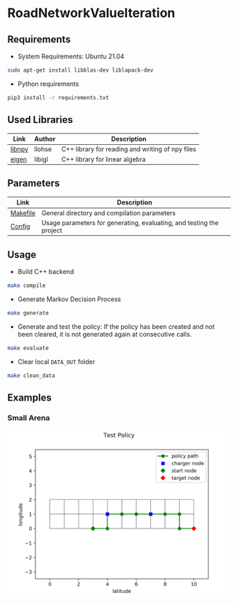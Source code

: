 # RoadNetworkValueIteration

## Requirements

* System Requirements: Ubuntu 21.04

```bash
sudo apt-get install libblas-dev liblapack-dev
```

* Python requirements

``` bash
pip3 install -r requirements.txt
```

## Used Libraries

| Link                                       | Author | Description                                      |
| ------------------------------------------ | ------ | ------------------------------------------------ |
| [libnpy](https://github.com/llohse/libnpy) | llohse | C++ library for reading and writing of npy files |
| [eigen](https://github.com/libigl/eigen)   | libigl | C++ library for linear algebra                   |

## Parameters

| Link                       | Description                                                          |
| -------------------------- | -------------------------------------------------------------------- |
| [Makefile](Makefile#L0-L4) | General directory and compilation parameters                         |
| [Config](config.yaml)      | Usage parameters for generating, evaluating, and testing the project |

## Usage

* Build C++ backend

``` bash
make compile
```

* Generate Markov Decision Process

``` bash
make generate
```

* Generate and test the policy: If the policy has been created and not been cleared, it is not generated again at consecutive calls.

``` bash
make evaluate
```

* Clear local `DATA_OUT` folder

``` bash
make clean_data
```

## Examples

### Small Arena

![small_arena_policy](img/small_arena_policy.png)
